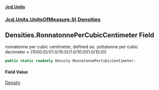 #### [Jcd.Units](index.md 'index')
### [Jcd.Units.UnitsOfMeasure.SI](Jcd.Units.UnitsOfMeasure.SI.md 'Jcd.Units.UnitsOfMeasure.SI').[Densities](Densities.md 'Jcd.Units.UnitsOfMeasure.SI.Densities')

## Densities.RonnatonnePerCubicCentimeter Field

ronnatonne per cubic centimeter, defined as: yottatonne per cubic decimeter × (1000.0)/((1.0/10.0)*(1.0/10.0)*(1.0/10.0))

```csharp
public static readonly Density RonnatonnePerCubicCentimeter;
```

#### Field Value
[Density](Density.md 'Jcd.Units.UnitTypes.Density')